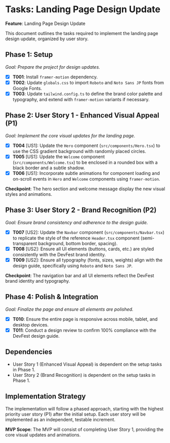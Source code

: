 # Tasks: Landing Page Design Update

**Feature**: Landing Page Design Update

This document outlines the tasks required to implement the landing page design update, organized by user story.

## Phase 1: Setup

*Goal: Prepare the project for design updates.*

- [x] **T001**: Install `framer-motion` dependency.
- [x] **T002**: Update `globals.css` to import `Roboto` and `Noto Sans JP` fonts from Google Fonts.
- [x] **T003**: Update `tailwind.config.ts` to define the brand color palette and typography, and extend with `framer-motion` variants if necessary.

## Phase 2: User Story 1 - Enhanced Visual Appeal (P1)

*Goal: Implement the core visual updates for the landing page.*

- [x] **T004** [US1]: Update the `Hero` component (`src/components/Hero.tsx`) to use the CSS gradient background with randomly placed circles.
- [x] **T005** [US1]: Update the `Welcome` component (`src/components/Welcome.tsx`) to be enclosed in a rounded box with a black border and a subtle shadow.
- [x] **T006** [US1]: Incorporate subtle animations for component loading and on-scroll events in `Hero` and `Welcome` components using `framer-motion`.

**Checkpoint**: The hero section and welcome message display the new visual styles and animations.

## Phase 3: User Story 2 - Brand Recognition (P2)

*Goal: Ensure brand consistency and adherence to the design guide.*

- [x] **T007** [US2]: Update the `Navbar` component (`src/components/Navbar.tsx`) to replicate the style of the reference `Header.tsx` component (semi-transparent background, bottom border, spacing).
- [x] **T008** [US2]: Ensure all UI elements (buttons, cards, etc.) are styled consistently with the DevFest brand identity.
- [x] **T009** [US2]: Ensure all typography (fonts, sizes, weights) align with the design guide, specifically using `Roboto` and `Noto Sans JP`.

**Checkpoint**: The navigation bar and all UI elements reflect the DevFest brand identity and typography.

## Phase 4: Polish & Integration

*Goal: Finalize the page and ensure all elements are polished.*

- [x] **T010**: Ensure the entire page is responsive across mobile, tablet, and desktop devices.
- [x] **T011**: Conduct a design review to confirm 100% compliance with the DevFest design guide.

## Dependencies

- User Story 1 (Enhanced Visual Appeal) is dependent on the setup tasks in Phase 1.
- User Story 2 (Brand Recognition) is dependent on the setup tasks in Phase 1.

## Implementation Strategy

The implementation will follow a phased approach, starting with the highest priority user story (P1) after the initial setup. Each user story will be implemented as an independent, testable increment.

**MVP Scope**: The MVP will consist of completing User Story 1, providing the core visual updates and animations.
